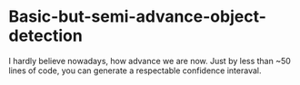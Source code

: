 # Basic-but-semi-advance-object-detection
I hardly believe nowadays, how advance we are now. Just by less than ~50 lines of code, you can generate a respectable confidence interaval.

